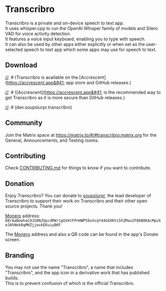 # Transcribro

Transcribro is a private and on-device speech to text app.\
It uses whisper.cpp to run the OpenAI Whisper family of models and Silero VAD for voice activity detection.\
It features a voice input keyboard, enabling you to type with speech.\
It can also be used by other apps either explicitly or when set as the user-selected speech to text app which some apps
may use for speech to text.

## Download

[//]: # (Transcribro is available on the [Accrescent]&#40;https://accrescent.app&#41; app store and GitHub releases.\)

[//]: # ([Accrescent]&#40;https://accrescent.app&#41; is the recommended way to get Transcribro as it is more secure
than GitHub releases.\)

[//]: # (Click on the badge below to get it on [Accrescent]&#40;https://accrescent.app&#41;.)

[//]: # ()

[//]: # (<a href="https://accrescent.app/app/dev.soupslurpr.transcribro">)

[//]: # (                            <img alt="Get it on Accrescent" src="https://accrescent.app/badges/get-it-on.png">)

[//]: # (                        </a>)

[//]: # (The package name and SHA-256 hash of the signing certificate is below, so if you are downloading the APK, you can)

[//]: # (verify Transcribro with [`apksigner`]&#40;https://developer.android.com/studio/command-line/apksigner#usage-verify&#41;)

[//]: # (using `apksigner verify --print-certs Transcribro-X.Y.Z.apk` and/or)

[//]: # ([AppVerifier]&#40;https://github.com/soupslurpr/AppVerifier&#41;.)

[//]: # (If you are downloading from [Accrescent]&#40;https://accrescent.app&#41; then you should verify [Accrescent])

[//]: # (&#40;https://accrescent.app&#41; itself [here]&#40;https://accrescent.app/faq#verifying&#41;.)

[//]: # (dev.soupslurpr.transcribro\)

[//]: # (Haven't made key yet, please wait.)

[//]: # (It can also be found on a [Bluesky post]&#40;LINK HERE, CREATING KEY PLEASE WAIT!&#41; to distrust the)

[//]: # (website. It is encouraged to verify it's the same with other people as well for assurance.)

## Community

Join the Matrix space at https://matrix.to/#/#transcribro:matrix.org for the General, Announcements, and
Testing rooms.

## Contributing

Check [CONTRIBUTING.md](https://github.com/soupslurpr/Transcribro/blob/master/CONTRIBUTING.md) for things to know
if you want to contribute.

## Donation

Enjoy Transcribro? You can donate to [soupslurpr](https://github.com/soupslurpr), the lead developer of Transcribro to
support their work on Transcribro and their other open source projects. Thank you!

[Monero](https://www.getmonero.org/) address:\
`88rAaNowhaC8JG8NJDpcdRWr1gGVmtFPnHWPS9xXvqY44G4XKVi5hZMax2FQ6B8KAcMpzkeJAhNek8qMHZjjwvkEKuiyBKF`

The [Monero](https://www.getmonero.org/) address and also a QR code can be found in the app's Donate screen.

## Branding

You may not use the name "Transcribro", a name that includes "Transcribro", and the app icon in a derivative work that
has published builds.\
This is to prevent confusion of which is the official Transcribro.